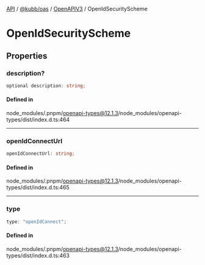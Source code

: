 [API](../../../../../packages.md) / [@kubb/oas](../../../index.md) / [OpenAPIV3](../index.md) / OpenIdSecurityScheme

# OpenIdSecurityScheme

## Properties

### description?

```ts
optional description: string;
```

#### Defined in

node\_modules/.pnpm/openapi-types@12.1.3/node\_modules/openapi-types/dist/index.d.ts:464

***

### openIdConnectUrl

```ts
openIdConnectUrl: string;
```

#### Defined in

node\_modules/.pnpm/openapi-types@12.1.3/node\_modules/openapi-types/dist/index.d.ts:465

***

### type

```ts
type: "openIdConnect";
```

#### Defined in

node\_modules/.pnpm/openapi-types@12.1.3/node\_modules/openapi-types/dist/index.d.ts:463
